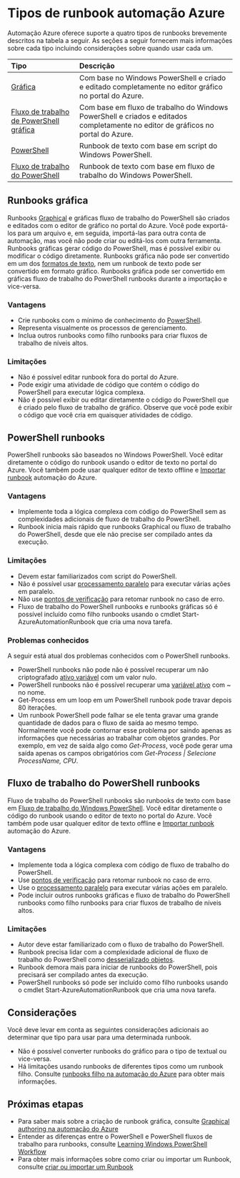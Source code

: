 <properties 
   pageTitle="Tipos de Runbook de automação Azure"
   description="Descreve os diferentes tipos de runbooks que você pode usar em automação do Azure e considerações que você deve levar em consideração ao determinar que tipo para usar. "
   services="automation"
   documentationCenter=""
   authors="mgoedtel"
   manager="jwhit"
   editor="tysonn" />
<tags 
   ms.service="automation"
   ms.devlang="na"
   ms.topic="article"
   ms.tgt_pltfrm="na"
   ms.workload="infrastructure-services"
   ms.date="09/12/2016"
   ms.author="bwren" />

# <a name="azure-automation-runbook-types"></a>Tipos de runbook automação Azure

Automação Azure oferece suporte a quatro tipos de runbooks brevemente descritos na tabela a seguir.  As seções a seguir fornecem mais informações sobre cada tipo incluindo considerações sobre quando usar cada um.


| Tipo |  Descrição |
|:---|:---|
| [Gráfica](#graphical-runbooks) | Com base no Windows PowerShell e criado e editado completamente no editor gráfico no portal do Azure. | 
| [Fluxo de trabalho de PowerShell gráfica](#graphical-runbooks) | Com base em fluxo de trabalho do Windows PowerShell e criados e editados completamente no editor de gráficos no portal do Azure. 
| [PowerShell](#powershell-runbooks) | Runbook de texto com base em script do Windows PowerShell.
| [Fluxo de trabalho do PowerShell](#powershell-workflow-runbooks) | Runbook de texto com base em fluxo de trabalho do Windows PowerShell. |


## <a name="graphical-runbooks"></a>Runbooks gráfica

Runbooks [Graphical](automation-runbook-types.md#graphical-runbooks) e gráficas fluxo de trabalho do PowerShell são criados e editados com o editor de gráfico no portal do Azure.  Você pode exportá-los para um arquivo e, em seguida, importá-las para outra conta de automação, mas você não pode criar ou editá-los com outra ferramenta.  Runbooks gráficas gerar código do PowerShell, mas é possível exibir ou modificar o código diretamente. Runbooks gráfica não pode ser convertido em um dos [formatos de texto](automation-runbook-types.md), nem um runbook de texto pode ser convertido em formato gráfico. Runbooks gráfica pode ser convertido em gráficas fluxo de trabalho do PowerShell runbooks durante a importação e vice-versa.

### <a name="advantages"></a>Vantagens

- Crie runbooks com o mínimo de conhecimento do [PowerShell](automation-powershell-workflow.md).
- Representa visualmente os processos de gerenciamento.
- Inclua outros runbooks como filho runbooks para criar fluxos de trabalho de níveis altos.


### <a name="limitations"></a>Limitações

- Não é possível editar runbook fora do portal do Azure.
- Pode exigir uma atividade de código que contém o código do PowerShell para executar lógica complexa.
- Não é possível exibir ou editar diretamente o código do PowerShell que é criado pelo fluxo de trabalho de gráfico. Observe que você pode exibir o código que você cria em quaisquer atividades de código.


## <a name="powershell-runbooks"></a>PowerShell runbooks

PowerShell runbooks são baseados no Windows PowerShell.  Você editar diretamente o código do runbook usando o editor de texto no portal do Azure.  Você também pode usar qualquer editor de texto offline e [Importar runbook](http://msdn.microsoft.com/library/azure/dn643637.aspx) automação do Azure.

### <a name="advantages"></a>Vantagens

- Implemente toda a lógica complexa com código do PowerShell sem as complexidades adicionais de fluxo de trabalho do PowerShell. 
- Runbook inicia mais rápido que runbooks Graphical ou fluxo de trabalho do PowerShell, desde que ele não precise ser compilado antes da execução.

### <a name="limitations"></a>Limitações

- Devem estar familiarizados com script do PowerShell.
- Não é possível usar [processamento paralelo](automation-powershell-workflow.md#parallel-processing) para executar várias ações em paralelo.
- Não use [pontos de verificação](automation-powershell-workflow.md#checkpoints) para retomar runbook no caso de erro.
- Fluxo de trabalho do PowerShell runbooks e runbooks gráficas só é possível incluído como filho runbooks usando o cmdlet Start-AzureAutomationRunbook que cria uma nova tarefa.

### <a name="known-issues"></a>Problemas conhecidos
A seguir está atual dos problemas conhecidos com o PowerShell runbooks.

- PowerShell runbooks não pode não é possível recuperar um não criptografado [ativo variável](automation-variables.md) com um valor nulo.
- PowerShell runbooks não é possível recuperar uma [variável ativo](automation-variables.md) com *~* no nome.
- Get-Process em um loop em um PowerShell runbook pode travar depois 80 iterações. 
- Um runbook PowerShell pode falhar se ele tenta gravar uma grande quantidade de dados para o fluxo de saída ao mesmo tempo.   Normalmente você pode contornar esse problema por saindo apenas as informações que necessárias ao trabalhar com objetos grandes.  Por exemplo, em vez de saída algo como *Get-Process*, você pode gerar uma saída apenas os campos obrigatórios com *Get-Process | Selecione ProcessName, CPU*.

## <a name="powershell-workflow-runbooks"></a>Fluxo de trabalho do PowerShell runbooks

Fluxo de trabalho do PowerShell runbooks são runbooks de texto com base em [Fluxo de trabalho do Windows PowerShell](automation-powershell-workflow.md).  Você editar diretamente o código do runbook usando o editor de texto no portal do Azure.  Você também pode usar qualquer editor de texto offline e [Importar runbook](http://msdn.microsoft.com/library/azure/dn643637.aspx) automação do Azure.

### <a name="advantages"></a>Vantagens

- Implemente toda a lógica complexa com código de fluxo de trabalho do PowerShell.
- Use [pontos de verificação](automation-powershell-workflow.md#checkpoints) para retomar runbook no caso de erro.
- Use o [processamento paralelo](automation-powershell-workflow.md#parallel-processing) para executar várias ações em paralelo.
- Pode incluir outros runbooks gráficas e fluxo de trabalho do PowerShell runbooks como filho runbooks para criar fluxos de trabalho de níveis altos.


### <a name="limitations"></a>Limitações

- Autor deve estar familiarizado com o fluxo de trabalho do PowerShell.
- Runbook precisa lidar com a complexidade adicional de fluxo de trabalho do PowerShell como [desserializado objetos](automation-powershell-workflow.md#code-changes).
- Runbook demora mais para iniciar de runbooks do PowerShell, pois precisará ser compilado antes da execução.
- PowerShell runbooks só pode ser incluído como filho runbooks usando o cmdlet Start-AzureAutomationRunbook que cria uma nova tarefa.


## <a name="considerations"></a>Considerações

Você deve levar em conta as seguintes considerações adicionais ao determinar que tipo para usar para uma determinada runbook.

- Não é possível converter runbooks do gráfico para o tipo de textual ou vice-versa.
- Há limitações usando runbooks de diferentes tipos como um runbook filho.  Consulte [runbooks filho na automação do Azure](automation-child-runbooks.md) para obter mais informações.

  
## <a name="next-steps"></a>Próximas etapas

- Para saber mais sobre a criação de runbook gráfica, consulte [Graphical authoring na automação do Azure](automation-graphical-authoring-intro.md)
- Entender as diferenças entre o PowerShell e PowerShell fluxos de trabalho para runbooks, consulte [Learning Windows PowerShell Workflow](automation-powershell-workflow.md)
- Para obter mais informações sobre como criar ou importar um Runbook, consulte [criar ou importar um Runbook](automation-creating-importing-runbook.md)



